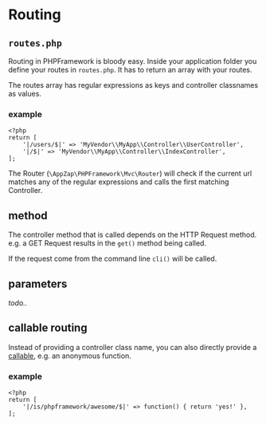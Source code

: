 # Routing

## `routes.php`

Routing in PHPFramework is bloody easy. Inside your application folder you define your routes in `routes.php`. It has to return an array with your routes.

The routes array has regular expressions as keys and controller classnames as values.

### example

    <?php
    return [
    	'|/users/$|' => 'MyVendor\\MyApp\\Controller\\UserController',
    	'|/$|' => 'MyVendor\\MyApp\\Controller\\IndexController',
    ];

The Router (`\AppZap\PHPFramework\Mvc\Router`) will check if the current url matches any of the regular expressions and calls the first matching Controller.

## method

The controller method that is called depends on the HTTP Request method. e.g. a GET Request results in the `get()` method being called.

If the request come from the command line `cli()` will be called.

## parameters

*todo..*

## callable routing

Instead of providing a controller class name, you can also directly provide a [callable](http://de2.php.net/manual/de/function.is-callable.php), e.g. an anonymous function.

### example


    <?php
    return [
    	'|/is/phpframework/awesome/$|' => function() { return 'yes!' },
    ];
